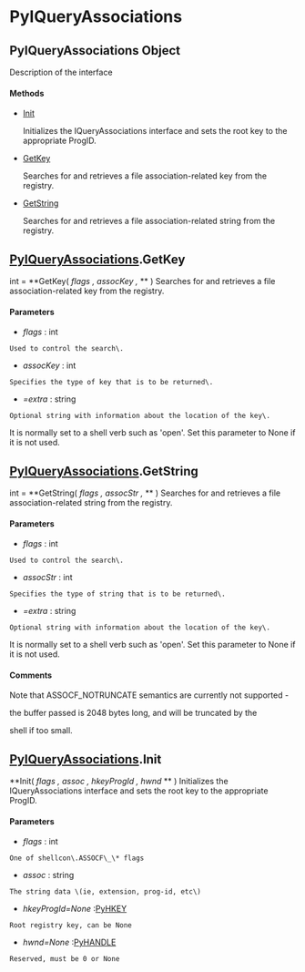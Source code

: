 # PyIQueryAssociations

## PyIQueryAssociations Object

Description of the interface

#### Methods


  - [Init](PyIQueryAssociations.md#pyiqueryassociationsinit)

    Initializes the IQueryAssociations interface and sets the root key to the appropriate ProgID\.&nbsp;

  - [GetKey](PyIQueryAssociations.md#pyiqueryassociationsgetkey)

    Searches for and retrieves a file association-related key from the registry\.&nbsp;

  - [GetString](PyIQueryAssociations.md#pyiqueryassociationsgetstring)

    Searches for and retrieves a file association-related string from the registry\.&nbsp;

## [PyIQueryAssociations](#pyiqueryassociations)\.GetKey

int \= **GetKey\( *flags*  *, assocKey*  *,* ** \)
Searches for and retrieves a file association-related key from the registry\.

#### Parameters


  -  *flags* : int

    Used to control the search\.

  -  *assocKey* : int

    Specifies the type of key that is to be returned\.

  -  *\=extra* : string

    Optional string with information about the location of the key\. 

It is normally set to a shell verb such as 'open'\. Set this parameter to None if it is not used\.

## [PyIQueryAssociations](#pyiqueryassociations)\.GetString

int \= **GetString\( *flags*  *, assocStr*  *,* ** \)
Searches for and retrieves a file association-related string from the registry\.

#### Parameters


  -  *flags* : int

    Used to control the search\.

  -  *assocStr* : int

    Specifies the type of string that is to be returned\.

  -  *\=extra* : string

    Optional string with information about the location of the key\. 

It is normally set to a shell verb such as 'open'\. Set this parameter to None if it is not used\.

#### Comments
Note that ASSOCF\_NOTRUNCATE semantics are currently not supported - 

the buffer passed is 2048 bytes long, and will be truncated by the 

shell if too small\.

## [PyIQueryAssociations](#pyiqueryassociations)\.Init

 **Init\( *flags*  *, assoc*  *, hkeyProgId*  *, hwnd* ** \)
Initializes the IQueryAssociations interface and sets the root key to the appropriate ProgID\.

#### Parameters


  -  *flags* : int

    One of shellcon\.ASSOCF\_\* flags

  -  *assoc* : string

    The string data \(ie, extension, prog-id, etc\)

  -  *hkeyProgId\=None* :[PyHKEY](#pyhkey)

    Root registry key, can be None

  -  *hwnd\=None* :[PyHANDLE](#pyhandle)

    Reserved, must be 0 or None